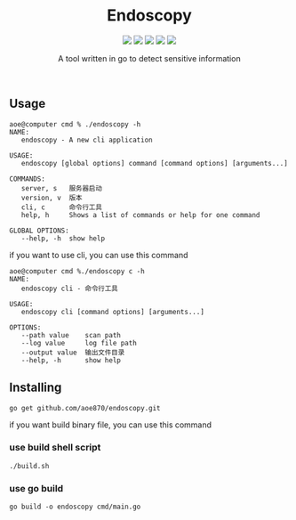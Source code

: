 <br><br>

<h1 align="center">Endoscopy</h1>

<p align="center">
  <a href="/LICENSE"><img src="https://img.shields.io/badge/license-MIT-blue.svg"/></a>
  <a href="https://app.fossa.io/projects/git%2Bgithub.com%2Fmingrammer%2Fcommonregex?ref=badge_shield" alt="FOSSA Status"><img src="https://app.fossa.io/api/projects/git%2Bgithub.com%2Fmingrammer%2Fcommonregex.svg?type=shield"/></a>
  <a href="https://godoc.org/github.com/mingrammer/commonregex"><img src="https://godoc.org/github.com/mingrammer/commonregex?status.svg"/></a>
  <a href="https://goreportcard.com/report/github.com/mingrammer/commonregex"><img src="https://goreportcard.com/badge/github.com/mingrammer/commonregex"/></a>
  <a href="https://codecov.io/gh/mingrammer/commonregex"><img src="https://codecov.io/gh/mingrammer/commonregex/branch/master/graph/badge.svg" /></a>
</p>
<p align="center">
  A tool written in go to detect sensitive information
</p>

<br>

## Usage
```
aoe@computer cmd % ./endoscopy -h 
NAME:
   endoscopy - A new cli application

USAGE:
   endoscopy [global options] command [command options] [arguments...]

COMMANDS:
   server, s   服务器启动
   version, v  版本
   cli, c      命令行工具
   help, h     Shows a list of commands or help for one command

GLOBAL OPTIONS:
   --help, -h  show help

```
if you want to use cli, you can use this command
```
aoe@computer cmd %./endoscopy c -h
NAME:
   endoscopy cli - 命令行工具

USAGE:
   endoscopy cli [command options] [arguments...]

OPTIONS:
   --path value    scan path
   --log value     log file path
   --output value  输出文件目录
   --help, -h      show help

```

## Installing

```
go get github.com/aoe870/endoscopy.git
```

if you want build binary file, you can use this command
###  use build shell script
``` 
./build.sh
```

###  use go build
```
go build -o endoscopy cmd/main.go
```